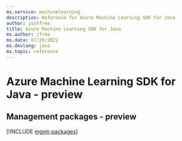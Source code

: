 ```yaml
---
ms.service: machinelearning
description: Reference for Azure Machine Learning SDK for Java
author: joshfree
title: Azure Machine Learning SDK for Java
ms.author: jfree
ms.data: 07/29/2022
ms.devlang: java
ms.topic: reference
---
```

# Azure Machine Learning SDK for Java - preview

## Management packages - preview
[!INCLUDE [mgmt-packages](machine-learning-mgmt-index.md)]
